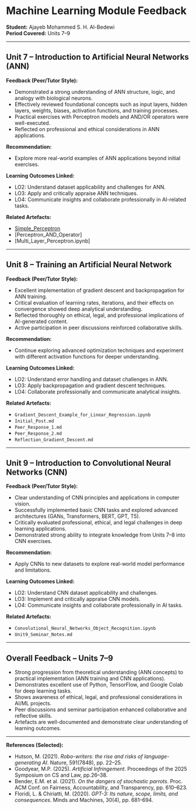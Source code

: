 # Machine Learning Module Feedback
**Student:** Ajayeb Mohammed S. H. Al-Bedewi  
**Period Covered:** Units 7–9  

---

## Unit 7 – Introduction to Artificial Neural Networks (ANN)

**Feedback (Peer/Tutor Style):**
- Demonstrated a strong understanding of ANN structure, logic, and analogy with biological neurons.
- Effectively reviewed foundational concepts such as input layers, hidden layers, weights, biases, activation functions, and training processes.
- Practical exercises with Perceptron models and AND/OR operators were well-executed.
- Reflected on professional and ethical considerations in ANN applications.
  
**Recommendation:**
- Explore more real-world examples of ANN applications beyond initial exercises.
  
**Learning Outcomes Linked:**
- LO2: Understand dataset applicability and challenges for ANN.
- LO3: Apply and critically appraise ANN techniques.
- LO4: Communicate insights and collaborate professionally in AI-related tasks.

**Related Artefacts:**
- [Simple_Perceptron](../../Units/Unit7-9/Artefacts/Unit07_Ex1_simple_perceptron.ipynb)
- [Perceptron_AND_Operator]
- [Multi_Layer_Perceptron.ipynb]

---

## Unit 8 – Training an Artificial Neural Network

**Feedback (Peer/Tutor Style):**
- Excellent implementation of gradient descent and backpropagation for ANN training.
- Critical evaluation of learning rates, iterations, and their effects on convergence showed deep analytical understanding.
- Reflected thoroughly on ethical, legal, and professional implications of AI-generated content.
- Active participation in peer discussions reinforced collaborative skills.
  
**Recommendation:**
- Continue exploring advanced optimization techniques and experiment with different activation functions for deeper understanding.

**Learning Outcomes Linked:**
- LO2: Understand error handling and dataset challenges in ANN.
- LO3: Apply backpropagation and gradient descent techniques.
- LO4: Collaborate professionally and communicate analytical insights.

**Related Artefacts:**
- `Gradient_Descent_Example_for_Linear_Regression.ipynb`
- `Initial_Post.md`
- `Peer_Response_1.md`
- `Peer_Response_2.md`
- `Reflection_Gradient_Descent.md`

---

## Unit 9 – Introduction to Convolutional Neural Networks (CNN)

**Feedback (Peer/Tutor Style):**
- Clear understanding of CNN principles and applications in computer vision.
- Successfully implemented basic CNN tasks and explored advanced architectures (GANs, Transformers, BERT, GPT, T5).
- Critically evaluated professional, ethical, and legal challenges in deep learning applications.
- Demonstrated strong ability to integrate knowledge from Units 7–8 into CNN exercises.
  
**Recommendation:**
- Apply CNNs to new datasets to explore real-world model performance and limitations.

**Learning Outcomes Linked:**
- LO2: Understand CNN dataset applicability and challenges.
- LO3: Implement and critically appraise CNN models.
- LO4: Communicate insights and collaborate professionally in AI tasks.

**Related Artefacts:**
- `Convolutional_Neural_Networks_Object_Recognition.ipynb`
- `Unit9_Seminar_Notes.md`

---

## Overall Feedback – Units 7–9

- Strong progression from theoretical understanding (ANN concepts) to practical implementation (ANN training and CNN applications).
- Demonstrates excellent use of Python, TensorFlow, and Google Colab for deep learning tasks.
- Shows awareness of ethical, legal, and professional considerations in AI/ML projects.
- Peer discussions and seminar participation enhanced collaborative and reflective skills.
- Artefacts are well-documented and demonstrate clear understanding of learning outcomes.

---

**References (Selected):**
- Hutson, M. (2021). *Robo-writers: the rise and risks of language-generating AI*. Nature, 591(7848), pp. 22–25.
- Goodyear, M.P. (2025). *Artificial Infringement*. Proceedings of the 2025 Symposium on CS and Law, pp.26–38.
- Bender, E.M. et al. (2021). *On the dangers of stochastic parrots*. Proc. ACM Conf. on Fairness, Accountability, and Transparency, pp. 610–623.
- Floridi, L. & Chiriatti, M. (2020). *GPT-3: Its nature, scope, limits, and consequences*. Minds and Machines, 30(4), pp. 681–694.

